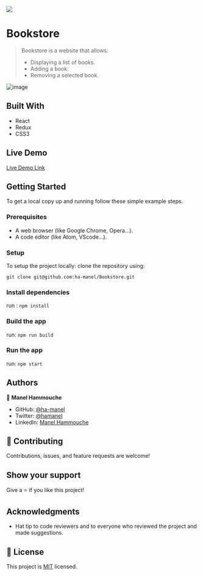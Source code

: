 ![](https://img.shields.io/badge/Microverse-blueviolet)

# Bookstore

> Bookstore is a website that allows:
> * Displaying a list of books.
> * Adding a book.
> * Removing a selected book.

![image](https://user-images.githubusercontent.com/50721479/172701361-00a35889-779f-414c-8183-26977451c70c.png)


## Built With

- React
- Redux
- CSS3

## Live Demo

[Live Demo Link](https://iridescent-quokka-2dedbd.netlify.app/)


## Getting Started

To get a local copy up and running follow these simple example steps.

### Prerequisites

- A web browser (like Google Chrome, Opera...).
- A code editor (like Atom, VScode...).

### Setup

To setup the project locally: clone the repository using:

```
git clone git@github.com:ha-manel/Bookstore.git
```

### Install dependencies

run : `npm install`

### Build the app

run: `npm run build`

### Run the app

run: `npm start`

## Authors

👤 **Manel Hammouche**

- GitHub: [@ha-manel](https://github.com/ha-manel)
- Twitter: [@hamanel](https://twitter.com/ha_manel_)
- LinkedIn: [Manel Hammouche](https://www.linkedin.com/in/manel-hammouche/)

## 🤝 Contributing

Contributions, issues, and feature requests are welcome!

## Show your support

Give a ⭐️ if you like this project!

## Acknowledgments

- Hat tip to code reviewers and to everyone who reviewed the project and made suggestions.

## 📝 License

This project is [MIT](./MIT.md) licensed.
